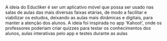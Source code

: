 A ideia do Educliker é ser um aplicativo móvel que possa ser usado nas salas de aulas das mais diversas faixas etárias, de modo a facilitar e viabilizar os estudos, deixando as aulas mais dinâmicas e digitais, para manter a atenção dos alunos. A ideia foi inspirada no app 'Kahoot', onde os professores poderiam criar quizzes para testar os conhecimentos dos alunos, aulas interativas pelo app e testes durante as aulas
